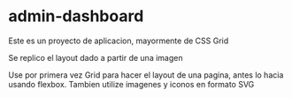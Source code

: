 # admin-dashboard

Este es un proyecto de aplicacion, mayormente de CSS Grid

Se replico el layout dado a partir de una imagen

Use por primera vez Grid para hacer el layout de una pagina, antes lo hacia usando flexbox.
Tambien utilize imagenes y iconos en formato SVG